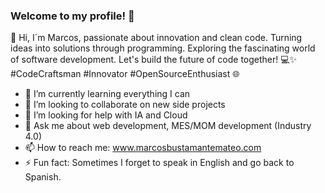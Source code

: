 ### Welcome to my profile! 👋

🚀 Hi, I´m Marcos, passionate about innovation and clean code. Turning ideas into solutions through programming. Exploring the fascinating world of software development. 
Let's build the future of code together! 💻✨ 
#CodeCraftsman #Innovator #OpenSourceEnthusiast 🌐

- 🌱 I’m currently learning everything I can
- 👯 I’m looking to collaborate on new side projects
- 🤔 I’m looking for help with IA and Cloud
- 💬 Ask me about web development, MES/MOM development (Industry 4.0)
- 📫 How to reach me: www.marcosbustamantemateo.com
- ⚡ Fun fact: Sometimes I forget to speak in English and go back to Spanish.
